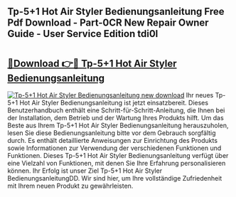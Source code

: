 ## Tp-5+1 Hot Air Styler Bedienungsanleitung Free Pdf Download - Part-0CR New Repair Owner Guide - User Service Edition tdi0l

# <h2><a href="http://df5urc8.blite.top/?on=Tp-5%2b1+Hot+Air+Styler+Bedienungsanleitung">🔗Download 👉🔴 Tp-5+1 Hot Air Styler Bedienungsanleitung</a></h2>

[![Tp-5+1 Hot Air Styler Bedienungsanleitung new download](https://i.imgur.com/lujVjoI.png)](http://df5urc8.blite.top/?on=Tp-5%2b1+Hot+Air+Styler+Bedienungsanleitung)
Ihr neues Tp-5+1 Hot Air Styler Bedienungsanleitung ist jetzt einsatzbereit. Dieses Benutzerhandbuch enthält eine Schritt-für-Schritt-Anleitung, die Ihnen bei der Installation, dem Betrieb und der Wartung Ihres Produkts hilft. Um das Beste aus Ihrem Tp-5+1 Hot Air Styler Bedienungsanleitung herauszuholen, lesen Sie diese Bedienungsanleitung bitte vor dem Gebrauch sorgfältig durch. Es enthält detaillierte Anweisungen zur Einrichtung des Produkts sowie Informationen zur Verwendung der verschiedenen Funktionen und Funktionen. Dieses Tp-5+1 Hot Air Styler Bedienungsanleitung verfügt über eine Vielzahl von Funktionen, mit denen Sie Ihre Erfahrung personalisieren können. Ihr Erfolg ist unser Ziel Tp-5+1 Hot Air Styler BedienungsanleitungDD. Wir sind hier, um Ihre vollständige Zufriedenheit mit Ihrem neuen Produkt zu gewährleisten.
